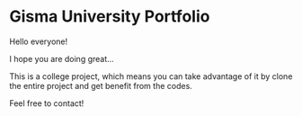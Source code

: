 # Gisma University Portfolio
 
Hello everyone!

I hope you are doing great...

This is a college project, which means you can take advantage of it by clone the entire project and get benefit from the codes.

Feel free to contact!